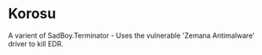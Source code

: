 # Korosu
A varient of SadBoy.Terminator - Uses the vulnerable 'Zemana Antimalware' driver to kill EDR. 
